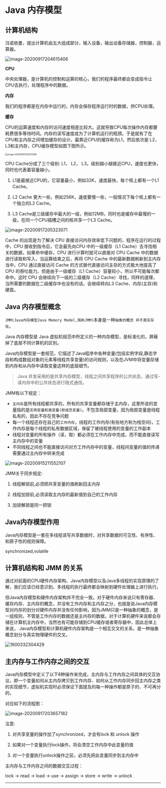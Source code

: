 # Java 内存模型

## 计算机结构

冯诺依曼，提出计算机由五大组成部分，输入设备，输出设备存储器，控制器，运算器。

![image-20200917204615406](Java内存模型.assets/image-20200917204615406.png)

**CPU**

中央处理器，是计算机的控制和运算的核心，我们的程序最终都会变成指令让CPU去执行，处理程序中的数据。

**内存**

我们的程序都是在内存中运行的，内存会保存程序运行时的数据，供CPU处理。

**缓存**

CPU的运算速度和内存的访问速度相差比较大。这就导致CPU每次操作内存都要耗费很多等待时间。内存的读写速度成为了计算机运行的瓶颈。于是就有了在CPU和主内存之间增加缓存的设计。最靠近CPU的缓存称为L1，然后依次是 L2，L3和主内存，CPU缓存模型如图下图所示。

<img src="Java内存模型.assets/image-20200917205201269.png" alt="image-20200917205201269" style="zoom:50%;" />

CPU Cache分成了三个级别: L1， L2， L3。级别越小越接近CPU，速度也更快，同时也代表着容量越小。

1. L1是最接近CPU的，它容量最小，例如32K，速度最快，每个核上都有一个L1 Cache。 

2. L2 Cache 更大一些，例如256K，速度要慢一些，一般情况下每个核上都有一个独立的L2 Cache。 

3. L3 Cache是三级缓存中最大的一级，例如12MB，同时也是缓存中最慢的一级，在同一个CPU插槽之间的核共享一个L3 Cache。

![image-20200917205323071](Java内存模型.assets/image-20200917205323071.png)

Cache 的出现是为了解决 CPU 直接访问内存效率低下问题的，程序在运行的过程中，CPU 接收到指令后，它会最先向CPU 中的一级缓存（L1 Cache）去寻找相关的数据，如果命中缓存，CPU 进行计算时就可以直接对 CPU Cache 中的数据进行读取和写入，当运算结束之后，再将 CPU Cache 中的最新数据刷新到主内存当中，CPU 通过直接访问 Cache 的方式替代直接访问主存的方式极大地提高了CPU 的吞吐能力。但是由于一级缓存（L1 Cache）容量较小，所以不可能每次都命中。这时 CPU 会继续向下一级的二级缓存（L2 Cache）寻找，同样的道理，当所需要的数据在二级缓存中也没有的话，会继续转向L3 Cache、内存(主存)和硬盘。

## Java 内存模型概念

``JMM(Java内存模型Java Memory Model,简称JMM)``本身是一种``抽象的概念 并不真实存在``。

Java 内存模型是 Java 虚拟机规范中所定义的一种内存模型，是标准化的，屏蔽掉了底层不同计算机的区别。

Java内存模型是一套规范，它描述了Java程序中各种变量(包括实例字段,静态字段和构成数组对象的元素等线程共享变量)的访问规则，以及在JVM中将变量存储到内存和从内存中读取变量这样的底层细节。

> Java 并发采用的是共享内存模型，线程之间共享程序的公共状态，通过写-读内存中的公共状态进行隐式通信。

JMM有以下规定：

* ``主内存``是所有线程都共享的，所有的共享变量都存储于主内存，这里所说的变量指的是``实例变量和类变量(即成员变量)``。不包含局部变量，因为局部变量是线程私有的，因此不存在竞争问题
* 每一个线程还存在自己的``工作内存``，线程的工作内存(有些地方称为栈空间)，工作内存是每个线程的私有数据区域，保留了被线程使用的变量的工作副本
* 线程对变量的所有操作（读，取）都必须在工作内存中完成，而不能直接读写主内存中的变量
* 不同线程之间也不能直接访问对方工作内存中的变量，线程间变量的值的传递需要通过主内存中转来完成

![image-20200915211552107](Java内存模型.assets/Image.bmp)

JMM关于同步规定:

1. 线程解锁前,必须把共享变量的值刷新回主内存

2. 线程加锁前,必须读取主内存的最新值到自己的工作内存

3. 加锁解锁是同一把锁 

## Java内存模型作用

Java内存模型是一套在多线程读写共享数据时，对共享数据的可见性、有序性、和原子性的规则保障。 

synchronized,volatile

## 计算机结构和 JMM 的关系

通过对前面的CPU硬件内存架构、Java内存模型以及Java多线程的实现原理的了解，我们应该已经意识到，多线程的执行最终都会映射到硬件处理器上进行执行。 

但Java内存模型和硬件内存架构并不完全一致。对于硬件内存来说只有寄存器、缓存内存、主内存的概念，并没有工作内存和主内存之分，也就是说Java内存模型对内存的划分对硬件内存并没有任何影响，因为JMM只是一种抽象的概念，是一组规则，不管是工作内存的数据还是主内存的数据，对于计算机硬件来说都会存储在计算机主内存中，当然也有可能存储到CPU缓存或者寄存器中，因此总体上来说， Java内存模型和计算机硬件内存架构是一个相互交叉的关系，是一种抽象概念划分与真实物理硬件的交叉。 

![1600332304429](Java内存模型.assets/1600332304429.png)

## 主内存与工作内存之间的交互

Java内存模型中定义了以下8种操作来完成，主内存与工作内存之间具体的交互协议，即一个变量如何从主内存拷贝到工作内存、如何从工作内存同步回主内存之类的实现细节，虚拟机实现时必须保证下面提及的每一种操作都是原子的、不可再分的。 

对应如下的流程图：

![image-20200917203657182](Java内存模型.assets/image-20200917203657182.png)

注意: 

1. 对共享变量的操作加了synchronized，才会有lock 和 unlock 操作

2. 如果对一个变量执行lock操作，将会清空工作内存中此变量的值 

3. 对一个变量执行unlock操作之前，必须先把此变量同步到主内存中 

主内存与工作内存之间的数据交互过程：

lock -> read -> load -> use -> assign -> store -> write -> unlock

------

